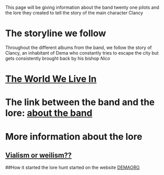 This page will be giving information about the band twenty one pilots and the lore they created to tell the story of the main character Clancy

# The storyline we follow
Throughout the different albums from the band, we follow the story of Clancy, an inhabitant of Dema who constantly tries to escape the city but gets consistently brought back by his bishop *Nico*

# [The World We Live In](Dema.md)

# The link between the band and the lore:  [about the band](Twentyonepilots/theband.md)


# More information about the lore
## [Vialism or weilism??](Twentyonepilots/Vialism.md)

##How it started
the lore hunt started on the website [DEMAORG](http://dmaorg.info/found/15398642_14/clancy.html)
